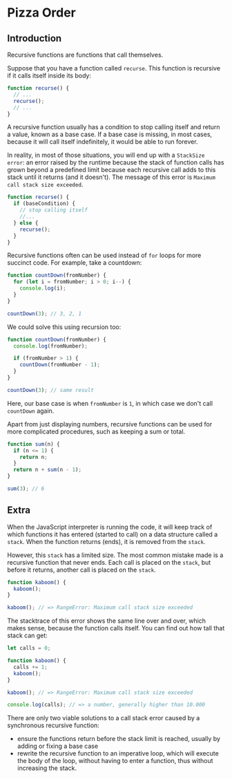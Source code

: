 # Pizza Order

## Introduction

Recursive functions are functions that call themselves.

Suppose that you have a function called `recurse`. This function is recursive if it calls itself inside its body:

```js
function recurse() {
  // ...
  recurse();
  // ...
}
```

A recursive function usually has a condition to stop calling itself and return a value, known as a base case. If a base case is missing, in most cases, because it will call itself indefinitely, it would be able to run forever.

In reality, in most of those situations, you will end up with a `StackSize error`: an error raised by the runtime because the stack of function calls has grown beyond a predefined limit because each recursive call adds to this stack until it returns (and it doesn't). The message of this error is `Maximum call stack size exceeded`.

```js
function recurse() {
  if (baseCondition) {
    // stop calling itself
    //...
  } else {
    recurse();
  }
}
```

Recursive functions often can be used instead of `for` loops for more succinct code. For example, take a countdown:

```js
function countDown(fromNumber) {
  for (let i = fromNumber; i > 0; i--) {
    console.log(i);
  }
}

countDown(3); // 3, 2, 1
```

We could solve this using recursion too:

```js
function countDown(fromNumber) {
  console.log(fromNumber);

  if (fromNumber > 1) {
    countDown(fromNumber - 1);
  }
}

countDown(3); // same result
```

Here, our base case is when `fromNumber` is `1`, in which case we don't call `countDown` again.

Apart from just displaying numbers, recursive functions can be used for more complicated procedures, such as keeping a sum or total.

```js
function sum(n) {
  if (n <= 1) {
    return n;
  }
  return n + sum(n - 1);
}

sum(3); // 6
```

## Extra

When the JavaScript interpreter is running the code, it will keep track of which functions it has entered (started to call) on a data structure called a `stack`. When the function returns (ends), it is removed from the `stack`.

However, this `stack` has a limited size. The most common mistake made is a recursive function that never ends. Each call is placed on the `stack`, but before it returns, another call is placed on the `stack`.

```js
function kaboom() {
  kaboom();
}

kaboom(); // => RangeError: Maximum call stack size exceeded
```

The stacktrace of this error shows the same line over and over, which makes sense, because the function calls itself. You can find out how tall that stack can get:

```js
let calls = 0;

function kaboom() {
  calls += 1;
  kaboom();
}

kaboom(); // => RangeError: Maximum call stack size exceeded

console.log(calls); // => a number, generally higher than 10.000
```

There are only two viable solutions to a call stack error caused by a synchronous recursive function:

- ensure the functions return before the stack limit is reached, usually by adding or fixing a base case
- rewrite the recursive function to an imperative loop, which will execute the body of the loop, without having to enter a function, thus without increasing the stack.
